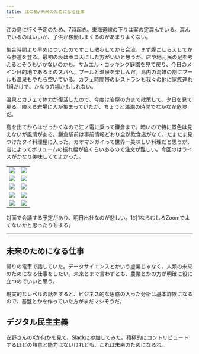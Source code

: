 ```yaml
---
title: 江の島/未来のためになる仕事
---
```


江の島に行く予定のため、7時起き。東海道線の下りは案の定混んでいる。混んでいるのはいいが、子供が移動しまくるのがあまりよくない。

集合時間より早めについたのですこし散歩してから合流。まず腹ごしらえしてから参道を登る。最初の坂はホコ天にした方がいいと思うが、店や地元民の足を考えるとそうもいかないのかも。サムエル・コッキング庭園を見て戻り、今日のメイン目的地であるえのスパへ。プールと温泉を楽しんだ。島内の混雑の割にプールも温泉もやたら空いている。カフェ時間帯のレストランも我々の他に家族連れ1組だけで、かなり穴場かもしれない。

温泉とカフェで体力が復活したので、今度は岩屋の方まで散策して、夕日を見て戻る。映える岩場に人が集まっていたが、ちょうど満潮の時間でなかなか危険だ。

島を出てからはせっかくなので江ノ電に乗って鎌倉まで。暗いので特に景色は見えないが風情がある。鎌倉駅前は事前情報どおり全然飲食店がなく、たまたま見つけたタイ料理屋に入った。カオマンガイって世界一美味しい料理だと思うが、店によってボリュームの振れ幅が倍くらいあるので注文が難しい。今回のはライスがかなり美味しくてよかった。

<table>
  <tr>
    <td><img class="top" src="https://photos.apkas.net/medium/2025/04/29/FX160134.webp" /></td>
    <td><img class="top" src="https://photos.apkas.net/medium/2025/04/29/FX160150.webp" /></td>
  </tr>
  <tr>
    <td><img class="middle" src="https://photos.apkas.net/medium/2025/04/29/FX160161.webp" /></td>
    <td><img class="middle" src="https://photos.apkas.net/medium/2025/04/29/FX160164.webp" /></td>
  </tr>
  <tr>
    <td><img class="middle" src="https://photos.apkas.net/medium/2025/04/29/FX160201.webp" /></td>
    <td><img class="middle" src="https://photos.apkas.net/medium/2025/04/29/FX160204.webp" /></td>
  </tr>
  <tr>
    <td><img class="middle" src="https://photos.apkas.net/medium/2025/04/29/FX160235.webp" /></td>
    <td><img class="middle" src="https://photos.apkas.net/medium/2025/04/29/FX160254.webp" /></td>
  </tr>
  <tr>
    <td><img class="bottom" src="https://photos.apkas.net/medium/2025/04/29/FX160257.webp" /></td>
    <td><img class="bottom" src="https://photos.apkas.net/medium/2025/04/29/FX160260.webp" /></td>
  </tr>
</table>

対面で会議する予定があり、明日出社なのが悲しい。1対1ならむしろZoomでよくないかと思ったりもする。

---

## 未来のためになる仕事

帰りの電車で話していた。データサイエンスとかいう虚業じゃなく、人類の未来のためになる仕事をしたい。未来とまで言わずとも、農業とかの方が明確に役に立つのでいいと思う。

現実的なレベルの話をすると、ビジネス的な思惑の入った分析は基本詐欺になるので、基盤とかを作っていた方がまだマシそうだ。

## デジタル民主主義

安野さんのXか何かを見て、Slackに参加してみた。積極的にコントリビュートするほどの熱意と能力はないけれども、これは未来のためになるね。
